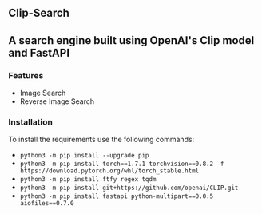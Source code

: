 
## Clip-Search

## A search engine built using OpenAI's Clip model and FastAPI

### Features
* Image Search
* Reverse Image Search

### Installation
To install the requirements use the following commands:
* `python3 -m pip install --upgrade pip`
* `python3 -m pip install torch==1.7.1 torchvision==0.8.2 -f https://download.pytorch.org/whl/torch_stable.html`
* `python3 -m pip install ftfy regex tqdm`
* `python3 -m pip install git+https://github.com/openai/CLIP.git`
* `python3 -m pip install fastapi python-multipart==0.0.5 aiofiles==0.7.0`
